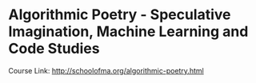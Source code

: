 # Algorithmic Poetry - Speculative Imagination, Machine Learning and Code Studies

Course Link: http://schoolofma.org/algorithmic-poetry.html


